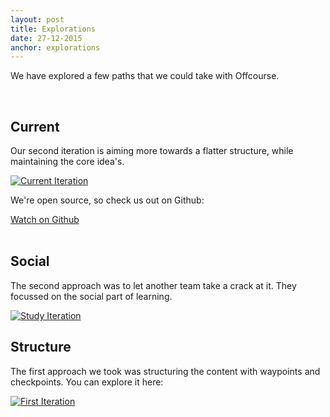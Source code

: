 ```yaml
---
layout: post
title: Explorations
date: 27-12-2015
anchor: explorations
---
```

We have explored a few paths that we could take with Offcourse. 

<br>

## Current 

Our second iteration is aiming more towards a flatter structure, while maintaining the core idea's. 

[![Current Iteration](iteration-current.png)](http://staging.offcourse.io)

<div class="textbox__github-container">
  <p>We're open source, so check us out on Github:</p>
  <div class="textbox__github-button">
    <a class="github-button" href="https://github.com/offcourse/offcourse-frontend" data-style="mega" aria-label="Watch offcourse/offcourse-frontend on GitHub">Watch on Github</a>
  </div>
</div>

<br>

## Social

The second approach was to let another team take a crack at it. They focussed on the social part of learning.

[![Study Iteration](iteration-study.png)](http://study.offcourse.io)

## Structure

The first approach we took was structuring the content with waypoints and checkpoints. You can explore it here: 

[![First Iteration](iteration-old.png)](http://old.offcourse.io)




